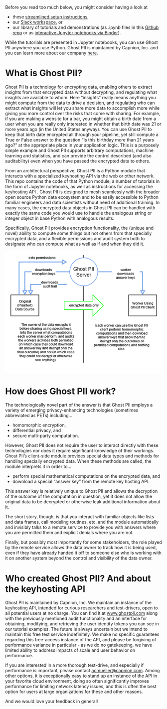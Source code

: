 Before you read too much below, you might consider having a look at 
- these [streamlined setup instructions](https://github.com/capnion/ghostpii_client/blob/main/SETUP.md), 
- our [Slack workspace](https://join.slack.com/t/ghostpii/shared_invite/zt-1bkub2k10-aPrBYOowvyxwJehcdePmAw), or
- our library of tutorials and demonstrations (as .ipynb files in this [Github repo](https://github.com/capnion/ghostpii_demos) or as [interactive Jupyter notebooks via Binder](https://mybinder.org/v2/gh/capnion/ghostpii_demos/main)).

While the tutorials are presented in Jupyter notebooks, you can use Ghost PII anywhere you use Python.  Ghost PII is maintained by Capnion, Inc. and you can learn more about our company [here](www.capnion.com).

# What is Ghost PII?

Ghost PII is a technology for encrypting data, enabling others to extract insights from that encrypted data without decrypting, and regulating what insights are available to whom.  Here “insights” really means anything you might compute from the data to drive a decision, and regulating who can extract what insights will let you share more data to accomplish more while giving you more control over the risks that come with sharing.  For example, if you are making a website for a bar, you might obtain a birth date from a user when you are really only interested in whether that birth date was 21 or more years ago (in the United States anyway).  You can use Ghost PII to keep that birth date encrypted all through your pipeline, yet still compute a True or False answer to the question “Is this birthday more than 21 years ago?” at the appropriate place in your application logic.  This is a purposely simple example and Ghost PII supports arbitrary computations, machine learning and statistics, and can provide the control described (and also auditability) even when you have passed the encrypted data to others.

From an architectural perspective, Ghost PII is a Python module that interacts with a specialized keyhosting API via the web or other network.  This repo contains the code of that Python module, a number of tutorials in the form of Jupyter notebooks, as well as instructions for accessing the keyhosting API .  Ghost PII is designed to mesh seamlessly with the broader open source Python data ecosystem and to be easily accessible to Python familiar engineers and data scientists without need of additional training.  In many cases, the encrypted data objects in Ghost PII can be handled with exactly the same code you would use to handle the analogous string or integer object in base Python with analogous results.

Specifically, Ghost PII provides encryption functionality, the (unique and novel) ability to compute some things but not others from that specially encrypted data, and a flexible permissions and audit system both to designate who can compute what as well as if and when they did it.

<p align="center">
  <img src="https://github.com/capnion/ghostpii_client/blob/main/github.png">
</p>

# How does Ghost PII work?

The technologically novel part of the answer is that Ghost PII employs a variety of emerging privacy-enhancing technologies (sometimes abbreviated as PETs) including… 
- homomorphic encryption,
- differential privacy, and
- secure multi-party computation.

However, Ghost PII does not require the user to interact directly with these technologies nor does it require significant knowledge of their workings.  Ghost PII’s client-side module provides special data types and methods for handling specially encrypted data.  When these methods are called, the module interprets it in order to…
- perform special mathematical computations on the encrypted data, and
- download a special “answer key” from the remote key hosting API.

This answer key is relatively unique to Ghost PII and allows the decryption of the outcome of the computation in question, yet it does not allow the original data to be decrypted or otherwise leak additional information about it. 

The short story, though, is that you interact with familiar objects like lists and data frames, call modeling routines, etc. and the module automatically and invisibly talks to a remote service to provide you with answers where you are permitted them and explicit denials where you are not.

Finally, but possibly most importantly for some stakeholders, the role played by the remote service allows the data owner to track how it is being used, even if they have already handed it off to someone else who is working with it on another system beyond the control and visibility of the data owner.

# Who created Ghost PII?  And about the keyhosting API

Ghost PII is maintained by Capnion, Inc.  We maintain an instance of the keyhosting API, intended for curious researchers and test-drivers, open to all potential users at no charge.  You can find it at www.ghostpii.com along with the previously mentioned audit functionality and an interface for obtaining, modifying, and retrieving the user identity tokens you can see in our tutorial examples.  The future is always uncertain but we intend to maintain this free test service indefinitely.  We make no specific guarantees regarding this free-access instance of the API, and please be forgiving of performance variance in particular - as we do no gatekeeping, we have limited ability to address impacts of scale and user behavior on performance.  

If you are interested in a more thorough test-drive, and especially if performance is important, please contact acmueller@capnion.com.   Among other options, it is exceptionally easy to stand up an instance of the API in your favorite cloud environment, doing so often significantly improves performance for limiting network latency issues, and this is often the best option for users at large organizations for these and other reasons. 

And we would love your feedback in general!
